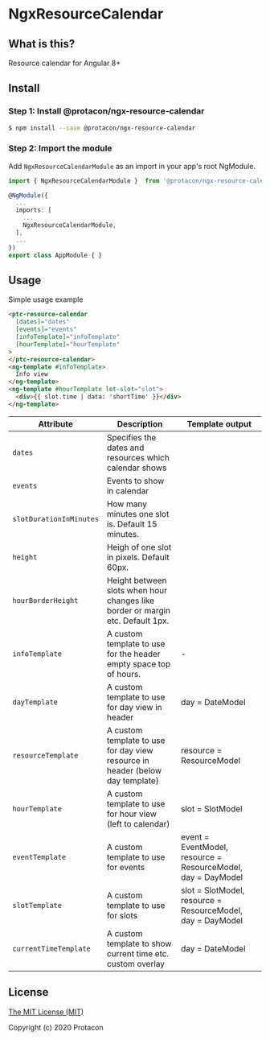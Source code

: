 # NgxResourceCalendar

## What is this?

Resource calendar for Angular 8+

## Install

### Step 1: Install @protacon/ngx-resource-calendar

```bash
$ npm install --save @protacon/ngx-resource-calendar
```

### Step 2: Import the module

Add `NgxResourceCalendarModule` as an import in your app's root NgModule.

```typescript
import { NgxResourceCalendarModule }  from '@protacon/ngx-resource-calendar';

@NgModule({
  ...
  imports: [
    ...
    NgxResourceCalendarModule,
  ],
  ...
})
export class AppModule { }
```

## Usage

Simple usage example

```html
<ptc-resource-calendar
  [dates]="dates"
  [events]="events"
  [infoTemplate]="infoTemplate"
  [hourTemplate]="hourTemplate"
>
</ptc-resource-calendar>
<ng-template #infoTemplate>
  Info view
</ng-template>
<ng-template #hourTemplate let-slot="slot">
  <div>{{ slot.time | data: 'shortTime' }}</div>
</ng-template>
```

| Attribute               | Description                                                                    | Template output                                              |
| ----------------------- | ------------------------------------------------------------------------------ | ------------------------------------------------------------ |
| `dates`                 | Specifies the dates and resources which calendar shows                         |                                                              |
| `events`                | Events to show in calendar                                                     |                                                              |
| `slotDurationInMinutes` | How many minutes one slot is. Default 15 minutes.                              |                                                              |
| `height`                | Heigh of one slot in pixels. Default 60px.                                     |                                                              |
| `hourBorderHeight`      | Height between slots when hour changes like border or margin etc. Default 1px. |                                                              |
| `infoTemplate`          | A custom template to use for the header empty space top of hours.              | -                                                            |
| `dayTemplate`           | A custom template to use for day view in header                                | day = DateModel                                              |
| `resourceTemplate`      | A custom template to use for day view resource in header (below day template)  | resource = ResourceModel                                     |
| `hourTemplate`          | A custom template to use for hour view (left to calendar)                      | slot = SlotModel                                             |
| `eventTemplate`         | A custom template to use for events                                            | event = EventModel, resource = ResourceModel, day = DayModel |
| `slotTemplate`          | A custom template to use for slots                                             | slot = SlotModel, resource = ResourceModel, day = DayModel   |
| `currentTimeTemplate`   | A custom template to show current time etc. custom overlay                     | day = DateModel                                              |

## License

[The MIT License (MIT)](LICENSE)

Copyright (c) 2020 Protacon
